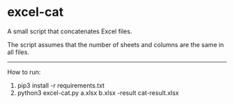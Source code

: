 # excel-cat

A small script that concatenates Excel files.

The script assumes that the number of sheets and columns are the same in all files.

- - -

How to run:

1. pip3 install -r requirements.txt
2. python3 excel-cat.py a.xlsx b.xlsx -result cat-result.xlsx